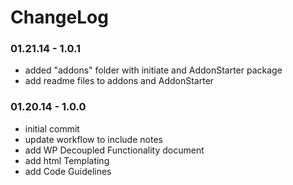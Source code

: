 ChangeLog
====================

### 01.21.14 - 1.0.1
- added "addons" folder with initiate and AddonStarter package
- add readme files to addons and AddonStarter

### 01.20.14 - 1.0.0
- initial commit
- update workflow to include notes
- add WP Decoupled Functionality document
- add html Templating
- add Code Guidelines